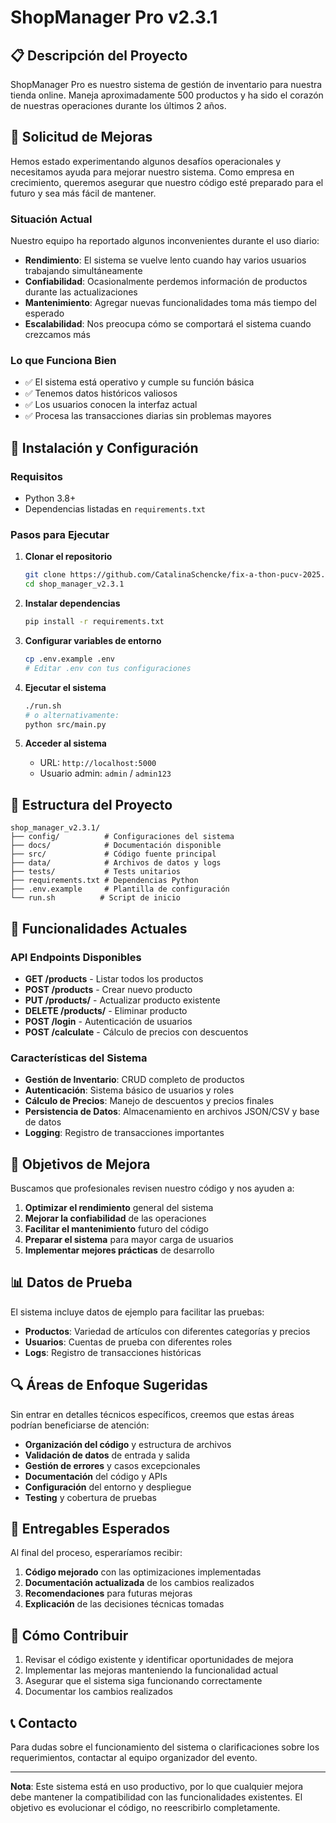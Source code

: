 # ShopManager Pro v2.3.1

## 📋 Descripción del Proyecto

ShopManager Pro es nuestro sistema de gestión de inventario para nuestra tienda online. Maneja aproximadamente 500 productos y ha sido el corazón de nuestras operaciones durante los últimos 2 años.

## 🎯 Solicitud de Mejoras

Hemos estado experimentando algunos desafíos operacionales y necesitamos ayuda para mejorar nuestro sistema. Como empresa en crecimiento, queremos asegurar que nuestro código esté preparado para el futuro y sea más fácil de mantener.

### Situación Actual

Nuestro equipo ha reportado algunos inconvenientes durante el uso diario:

- **Rendimiento**: El sistema se vuelve lento cuando hay varios usuarios trabajando simultáneamente
- **Confiabilidad**: Ocasionalmente perdemos información de productos durante las actualizaciones
- **Mantenimiento**: Agregar nuevas funcionalidades toma más tiempo del esperado
- **Escalabilidad**: Nos preocupa cómo se comportará el sistema cuando crezcamos más

### Lo que Funciona Bien

- ✅ El sistema está operativo y cumple su función básica
- ✅ Tenemos datos históricos valiosos
- ✅ Los usuarios conocen la interfaz actual
- ✅ Procesa las transacciones diarias sin problemas mayores

## 🚀 Instalación y Configuración

### Requisitos
- Python 3.8+
- Dependencias listadas en `requirements.txt`

### Pasos para Ejecutar

1. **Clonar el repositorio**
   ```bash
   git clone https://github.com/CatalinaSchencke/fix-a-thon-pucv-2025.git
   cd shop_manager_v2.3.1
   ```

2. **Instalar dependencias**
   ```bash
   pip install -r requirements.txt
   ```

3. **Configurar variables de entorno**
   ```bash
   cp .env.example .env
   # Editar .env con tus configuraciones
   ```

4. **Ejecutar el sistema**
   ```bash
   ./run.sh
   # o alternativamente:
   python src/main.py
   ```

5. **Acceder al sistema**
   - URL: `http://localhost:5000`
   - Usuario admin: `admin` / `admin123`

## 📁 Estructura del Proyecto

```
shop_manager_v2.3.1/
├── config/          # Configuraciones del sistema
├── docs/            # Documentación disponible
├── src/             # Código fuente principal
├── data/            # Archivos de datos y logs
├── tests/           # Tests unitarios
├── requirements.txt # Dependencias Python
├── .env.example     # Plantilla de configuración
└── run.sh          # Script de inicio
```

## 🔧 Funcionalidades Actuales

### API Endpoints Disponibles

- **GET /products** - Listar todos los productos
- **POST /products** - Crear nuevo producto
- **PUT /products/<id>** - Actualizar producto existente
- **DELETE /products/<id>** - Eliminar producto
- **POST /login** - Autenticación de usuarios
- **POST /calculate** - Cálculo de precios con descuentos

### Características del Sistema

- **Gestión de Inventario**: CRUD completo de productos
- **Autenticación**: Sistema básico de usuarios y roles
- **Cálculo de Precios**: Manejo de descuentos y precios finales
- **Persistencia de Datos**: Almacenamiento en archivos JSON/CSV y base de datos
- **Logging**: Registro de transacciones importantes

## 🎯 Objetivos de Mejora

Buscamos que profesionales revisen nuestro código y nos ayuden a:

1. **Optimizar el rendimiento** general del sistema
2. **Mejorar la confiabilidad** de las operaciones
3. **Facilitar el mantenimiento** futuro del código
4. **Preparar el sistema** para mayor carga de usuarios
5. **Implementar mejores prácticas** de desarrollo

## 📊 Datos de Prueba

El sistema incluye datos de ejemplo para facilitar las pruebas:

- **Productos**: Variedad de artículos con diferentes categorías y precios
- **Usuarios**: Cuentas de prueba con diferentes roles
- **Logs**: Registro de transacciones históricas

## 🔍 Áreas de Enfoque Sugeridas

Sin entrar en detalles técnicos específicos, creemos que estas áreas podrían beneficiarse de atención:

- **Organización del código** y estructura de archivos
- **Validación de datos** de entrada y salida
- **Gestión de errores** y casos excepcionales
- **Documentación** del código y APIs
- **Configuración** del entorno y despliegue
- **Testing** y cobertura de pruebas

## 📝 Entregables Esperados

Al final del proceso, esperaríamos recibir:

1. **Código mejorado** con las optimizaciones implementadas
2. **Documentación actualizada** de los cambios realizados
3. **Recomendaciones** para futuras mejoras
4. **Explicación** de las decisiones técnicas tomadas

## 🤝 Cómo Contribuir

1. Revisar el código existente y identificar oportunidades de mejora
2. Implementar las mejoras manteniendo la funcionalidad actual
3. Asegurar que el sistema siga funcionando correctamente
4. Documentar los cambios realizados

## 📞 Contacto

Para dudas sobre el funcionamiento del sistema o clarificaciones sobre los requerimientos, contactar al equipo organizador del evento.

---

**Nota**: Este sistema está en uso productivo, por lo que cualquier mejora debe mantener la compatibilidad con las funcionalidades existentes. El objetivo es evolucionar el código, no reescribirlo completamente.